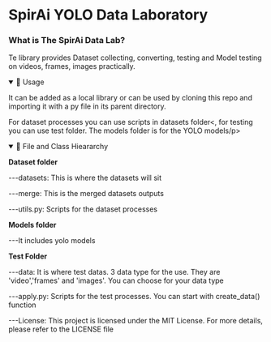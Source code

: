 
<div>
      <h1>SpirAi YOLO Data Laboratory</h1>
  <div>
    <h3>What is The SpirAi Data Lab?</h3>
    <p>Te library provides Dataset collecting, converting, testing and Model testing on videos, frames, images practically. </p>
  </div>
  <div>
      <details open> 
            <summary>📘 Usage</summary>
            <p>It can be added as a local library or can be used by cloning this repo and importing it with a py file in its parent directory.</p>   
            <p>For dataset processes you can use scripts in datasets folder<, for testing you can use test folder. The models folder is for the YOLO models/p>
       </details>
  </div>
<details open>
      <summary>🌲 File and Class Hieararchy</summary>
      <p><b>Dataset folder</b></p>
      <p>---datasets: This is where the datasets will sit</p>
      <p>---merge: This is the merged datasets outputs</p>
      <p>---utils.py: Scripts for the dataset processes</p>
      <p><b>Models folder</b></p>
      <p>---It includes yolo models</p>
      <p><b>Test Folder</b></p>
      <p>---data: It is where test datas. 3 data type for the use. They are 'video','frames' and 'images'. You can choose for your data type</p>
      <p>---apply.py: Scripts for the test processes. You can start with create_data() function</p>
</details>
<div><p>---License: This project is licensed under the MIT License. For more details, please refer to the LICENSE file </p></div>
</div>




